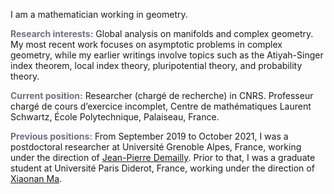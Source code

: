 I am a mathematician working in geometry.

<b style="color: #766C7F;">Research interests:</b> Global analysis on manifolds and complex geometry. My most recent work focuses on asymptotic problems in complex geometry, while my earlier writings involve topics such as the Atiyah-Singer index theorem, local index theory, pluripotential theory, and probability theory.

<b style="color: #766C7F;">Current position:</b> Researcher (chargé de recherche) in CNRS.
Professeur chargé de cours d’exercice incomplet, Centre de mathématiques Laurent Schwartz, École Polytechnique, Palaiseau, France.

<b style="color: #766C7F;">Previous positions:</b> From September 2019 to October 2021, I was a postdoctoral researcher at Université Grenoble Alpes, France, working under the direction of
<a href="https://www-fourier.ujf-grenoble.fr/~demailly/">Jean-Pierre Demailly</a>.
Prior to that, I was a graduate student at Université Paris Diderot, France, working under the direction of <a href="https://webusers.imj-prg.fr/~xiaonan.ma/">Xiaonan Ma</a>.
